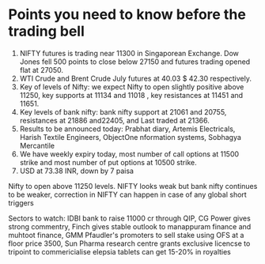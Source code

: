 # Points you need to know before the trading bell
1. NIFTY futures is trading near 11300 in Singaporean Exchange. Dow Jones fell 500 points to close below 27150 and futures trading opened flat at 27050.
2. WTI Crude and Brent Crude July futures at 40.03 $ 42.30 respectively. 
3. Key of levels of Nifty: we expect Nifty to open slightly positive above 11250, key supports at 11134 and 11018 , key resistances at 11451 and 11651.
4. Key levels of bank nifty: bank nifty support at 21061 and 20755, resistances at 21886 and22405, and Last traded at 21366.
5. Results to be announced today: Prabhat diary, Artemis Electricals, Harish Textile Engineers, ObjectOne nformation systems, Sobhagya Mercantile
6. We have weekly expiry today, most number of call options at 11500 strike and most number of put options at 10500 strike.
7. USD at 73.38 INR, down by 7 paisa

Nifty to open above 11250 levels. NIFTY looks weak but bank nifty continues to be weaker, correction in NIFTY can happen in case of any global short triggers

Sectors to watch: IDBI bank to raise 11000 cr through QIP, CG Power gives strong commentry, Finch gives stable outlook to manappuram finance and muhtoot finance, GMM Pfaudler's promoters to sell stake using OFS at a floor price 3500, Sun Pharma research centre grants exclusive licencse to tripoint to commericialise elepsia tablets can get 15-20% in royalties
